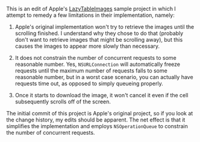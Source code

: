This is an edit of Apple's [LazyTableImages](http://developer.apple.com/library/ios/#samplecode/LazyTableImages/Introduction/Intro.html) sample project in which I attempt to remedy a few limitations in their implementation, namely:

1. Apple's original implementation won't try to retrieve the images until the scrolling finished. I understand why they chose to do that (probably don't want to retrieve images that might be scrolling away), but this causes the images to appear more slowly than necessary.

2. It does not constrain the number of concurrent requests to some reasonable number. Yes, `NSURLConnection` will automatically freeze requests until the maximum number of requests falls to some reasonable number, but in a worst case scenario, you can actually have requests time out, as opposed to simply queueing properly.

3. Once it starts to download the image, it won't cancel it even if the cell subsequently scrolls off of the screen.

The initial commit of this project is Apple's original project, so if you look at the change history, my edits should be apparent. The net effect is that it simplifies the implementation and employs `NSOperationQueue` to constrain the number of concurrent requests.